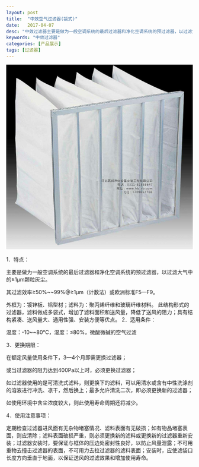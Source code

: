 ```yaml
---
layout: post
title:  "中效空气过滤器(袋式)"
date:   2017-04-07
desc: "中效过滤器主要是做为一般空调系统的最后过滤器和净化空调系统的预过滤器，以过滤大气中的≥1μm颗粒灰尘。"
keywords: "中效过滤器"
categories: [产品展示]
tags: [过滤器]
---
```


![](/static/img/2017/04/0701.jpg)

1．特点：

主要是做为一般空调系统的最后过滤器和净化空调系统的预过滤器，以过滤大气中的≥1μm颗粒灰尘。

其过滤效率≥50%~~99%@≥1μm（计数法）或欧洲标准F5—F9。

外框为：镀锌板、铝型材；滤料为：聚丙烯纤维和玻璃纤维材料。
此结构形式的过滤器，滤料做成多袋式，增加了滤料面积和送风量，降低了送风的阻力；具有结构紧凑、送风量大、通用性强、安装方便等优点。
2．适用条件：

温度：-10~~80℃，湿度：≤80%，微酸微碱的空气过滤

3．更换期限：

在额定风量使用条件下，3—4个月即需更换过滤器；

或当过滤器的阻力达到400Pa以上时，必须更换过滤器；

如过滤器使用的是可清洗式滤料，则更换下的滤料，可以用清水或含有中性洗涤剂的溶液进行冲洗、凉干，然后换上；最多允许清洗二次，即必须更换新的过滤器；

如使用环境中含尘浓度较大，则此使用寿命周期还将减少。

4．使用注意事项：

定期检查过滤器进风面有无杂物堵塞情况、滤料表面有无破损；如有物品堵塞表面，则应清除；滤料表面破损严重，则必须更换新的滤料或更换新的过滤器重新安装；过滤器安装时，要保证与框体的压边处密封性良好，以防止风量泄露；不可用重物去撞击过滤器的表面，不可用力去拉过滤器的滤料表面；安装时，应使滤袋口长度方向垂直于地面，以保证送风的过滤效果和增加使用寿命。
